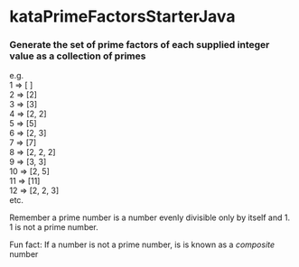 # kataPrimeFactorsStarterJava

### Generate the set of prime factors of each supplied integer value as a collection of primes

e.g.  
1 => [ ]  
2 => [2]  
3 => [3]  
4 => [2, 2]  
5 => [5]  
6 => [2, 3]  
7 => [7]  
8 => [2, 2, 2]  
9 => [3, 3]  
10 => [2, 5]  
11 => [11]  
12 => [2, 2, 3]  
etc.  

Remember a prime number is a number evenly divisible only by itself and 1.  1 is not a prime number. 

Fun fact: If a number is not a prime number, is is known as a *composite* number  